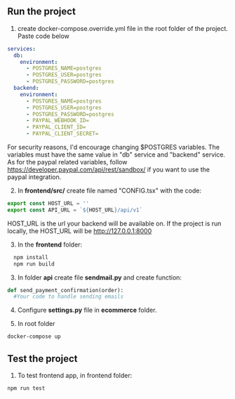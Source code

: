 
## Run the project

1. create docker-compose.override.yml file in the root folder of the project. Paste code below

```yml
services:
  db:
    environment:
      - POSTGRES_NAME=postgres
      - POSTGRES_USER=postgres
      - POSTGRES_PASSWORD=postgres
  backend:
    environment:
      - POSTGRES_NAME=postgres
      - POSTGRES_USER=postgres
      - POSTGRES_PASSWORD=postgres
      - PAYPAL_WEBHOOK_ID=
      - PAYPAL_CLIENT_ID=
      - PAYPAL_CLIENT_SECRET=

```

For security reasons, I'd encourage changing $POSTGRES variables. 
The variables must have the same value in "db" service and "backend" service. 
As for the paypal related variables, follow https://developer.paypal.com/api/rest/sandbox/
if you want to use the paypal integration. 

2. In **frontend/src/** create file named "CONFIG.tsx" with the code:
```typescript
export const HOST_URL = '' 
export const API_URL = `${HOST_URL}/api/v1`
```
HOST_URL is the url your backend will be available on. If the project is run locally,
the HOST_URL will be http://127.0.0.1:8000

3. In the **frontend** folder: 
```bash
  npm install
  npm run build
```

3. In folder **api** create file **sendmail.py** and create function:
```python
def send_payment_confirmation(order):
  #Your code to handle sending emails
```

4. Configure **settings.py** file in **ecommerce** folder. 

6. In root folder
```bash
docker-compose up
```

## Test the project
1. To test frontend app, in frontend folder:
```bash
npm run test
```
